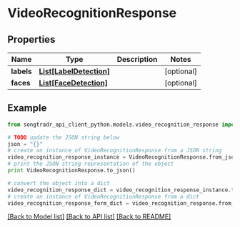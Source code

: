 # VideoRecognitionResponse


## Properties
Name | Type | Description | Notes
------------ | ------------- | ------------- | -------------
**labels** | [**List[LabelDetection]**](LabelDetection.md) |  | [optional] 
**faces** | [**List[FaceDetection]**](FaceDetection.md) |  | [optional] 

## Example

```python
from songtradr_api_client_python.models.video_recognition_response import VideoRecognitionResponse

# TODO update the JSON string below
json = "{}"
# create an instance of VideoRecognitionResponse from a JSON string
video_recognition_response_instance = VideoRecognitionResponse.from_json(json)
# print the JSON string representation of the object
print VideoRecognitionResponse.to_json()

# convert the object into a dict
video_recognition_response_dict = video_recognition_response_instance.to_dict()
# create an instance of VideoRecognitionResponse from a dict
video_recognition_response_form_dict = video_recognition_response.from_dict(video_recognition_response_dict)
```
[[Back to Model list]](../README.md#documentation-for-models) [[Back to API list]](../README.md#documentation-for-api-endpoints) [[Back to README]](../README.md)


